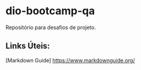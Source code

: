 # dio-bootcamp-qa
Repositório para desafios de projeto.
## Links Úteis:
[Markdown Guide] <https://www.markdownguide.org/>
